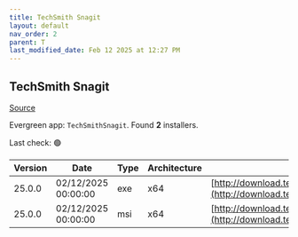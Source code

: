 ```yaml
---
title: TechSmith Snagit
layout: default
nav_order: 2
parent: T
last_modified_date: Feb 12 2025 at 12:27 PM
---
```


## TechSmith Snagit

[Source](https://www.techsmith.com/)

Evergreen app: `TechSmithSnagit`. Found **2** installers.

Last check: 🟢

| Version | Date                | Type | Architecture | URI                                                                                                                            |
| ------- | ------------------- | ---- | ------------ | ------------------------------------------------------------------------------------------------------------------------------ |
| 25.0.0  | 02/12/2025 00:00:00 | exe  | x64          | [http://download.techsmith.com/snagit/releases/2500/snagit.exe](http://download.techsmith.com/snagit/releases/2500/snagit.exe) |
| 25.0.0  | 02/12/2025 00:00:00 | msi  | x64          | [http://download.techsmith.com/snagit/releases/2500/snagit.msi](http://download.techsmith.com/snagit/releases/2500/snagit.msi) |
